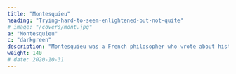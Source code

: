 ```yaml
---
title: "Montesquieu"
heading: "Trying-hard-to-seem-enlightened-but-not-quite"
# image: "/covers/mont.jpg"
a: "Montesquieu"
c: "darkgreen"
description: "Montesquieu was a French philosopher who wrote about history, economics, and politics. Unlike other historians who merely analyzed events individually, he analyzed them relative to each other. For example, he compared how the population policy of the ancient China was similary yet different from that of Greece."
weight: 140
# date: 2020-10-31
---
```


<!-- French historian and philosopher who applied cause and effect on social phenomena  -->

<!-- explained how the disorders in Europe caused the Jews to invent paper checks which later became modern stock certificates and financial instruments. -->